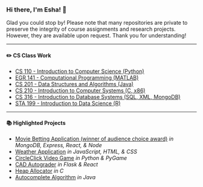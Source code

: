 ### Hi there, I'm Esha! 👋 

Glad you could stop by! Please note that many repositories are private to preserve the integrity of course assignments and research projects. However, they are available upon request. Thank you for understanding!

---
#### :pencil2: CS Class Work
- [CS 110 - Introduction to Computer Science (Python)](https://github.com/EKcellent/CS110)
- [EGR 141 - Computational Programming (MATLAB)](https://github.com/EKcellent/EGR141)
- [CS 201 - Data Structures and Algorithms (Java)](https://github.com/EKcellent/CS201)
- [CS 210 - Introduction to Computer Systems (C, x86)](https://github.com/EKcellent/CS210)
- [CS 316 - Introduction to Database Systems (SQL, XML, MongoDB)](https://github.com/EKcellent/CS316)
- [STA 199 - Introduction to Data Science (R)](https://github.com/EKcellent/STA199L)
---

#### :books: Highlighted Projects
- [Movie Betting Application (winner of audience choice award)](https://github.com/EKcellent/Movie-Better) *in MongoDB, Express, React, & Node*
- [Weather Application](https://github.com/EKcellent/Weather-App) *in JavaScript, HTML, & CSS*
- [CircleClick Video Game](https://github.com/EKcellent/CS110/blob/main/Project%202/Final%20Project_Prompt%205.py) *in Python & PyGame*
- [CAD Autograder](https://github.com/EKcellent/CAD-Autograder) *in Flask & React*
- [Heap Allocator](https://github.com/EKcellent/CS210/tree/main/Projects/Project_6) *in C*
- [Autocomplete Algorithm](https://github.com/EKcellent/CS201/tree/main/Project%205%20Autocomplete) *in Java*
